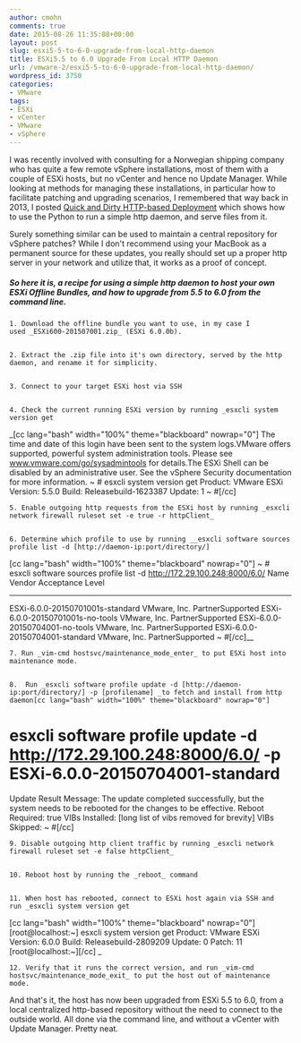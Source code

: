 ```yaml
---
author: cmohn
comments: true
date: 2015-08-26 11:35:08+00:00
layout: post
slug: esxi5-5-to-6-0-upgrade-from-local-http-daemon
title: ESXi5.5 to 6.0 Upgrade From Local HTTP Daemon
url: /vmware-2/esxi5-5-to-6-0-upgrade-from-local-http-daemon/
wordpress_id: 3750
categories:
- VMware
tags:
- ESXi
- vCenter
- VMware
- vSphere
---
```


I was recently involved with consulting for a Norwegian shipping company who has quite a few remote vSphere installations, most of them with a couple of ESXi hosts, but no vCenter and hence no Update Manager. While looking at methods for managing these installations, in particular how to facilitate patching and upgrading scenarios, I remembered that way back in 2013, I posted [Quick and Dirty HTTP-based Deployment](http://vninja.net/virtualization/quick-and-dirty-http-based-deployment/) which shows how to use the Python to run a simple http daemon, and serve files from it.

Surely something similar can be used to maintain a central repository for vSphere patches? While I don't recommend using your MacBook as a permanent source for these updates, you really should set up a proper http server in your network and utilize that, it works as a proof of concept.



##### So here it is, a recipe for using a simple http daemon to host your own ESXi Offline Bundles, and how to upgrade from 5.5 to 6.0 from the command line.







    
    1. Download the offline bundle you want to use, in my case I used _ESXi600-201507001.zip_ (ESXi 6.0.0b).

    
    2. Extract the .zip file into it's own directory, served by the http daemon, and rename it for simplicity.

    
    3. Connect to your target ESXi host via SSH

    
    4. Check the current running ESXi version by running _esxcli system version get
_[cc lang="bash" width="100%" theme="blackboard" nowrap="0"]
The time and date of this login have been sent to the system logs.VMware offers supported, powerful system administration tools. Please
see www.vmware.com/go/sysadmintools for details.The ESXi Shell can be disabled by an administrative user. See the
vSphere Security documentation for more information.
~ # esxcli system version get
Product: VMware ESXi
Version: 5.5.0
Build: Releasebuild-1623387
Update: 1
~ #[/cc]

    
    5. Enable outgoing http requests from the ESXi host by running _esxcli network firewall ruleset set -e true -r httpClient_

    
    6. Determine which profile to use by running __esxcli software sources profile list -d [http://daemon-ip:port/directory/]
[cc lang="bash" width="100%" theme="blackboard" nowrap="0"]
~ # esxcli software sources profile list -d http://172.29.100.248:8000/6.0/
Name Vendor Acceptance Level
-------------------------------- ------------ ----------------
ESXi-6.0.0-20150701001s-standard VMware, Inc. PartnerSupported
ESXi-6.0.0-20150701001s-no-tools VMware, Inc. PartnerSupported
ESXi-6.0.0-20150704001-no-tools VMware, Inc. PartnerSupported
ESXi-6.0.0-20150704001-standard VMware, Inc. PartnerSupported
~ #[/cc]__

    
    7. Run _vim-cmd hostsvc/maintenance_mode_enter_ to put ESXi host into maintenance mode.

    
    8.  Run _esxcli software profile update -d [http://daemon-ip:port/directory/] -p [profilename] _to fetch and install from http daemon[cc lang="bash" width="100%" theme="blackboard" nowrap="0"]
# esxcli software profile update -d http://172.29.100.248:8000/6.0/ -p ESXi-6.0.0-20150704001-standard
Update Result
Message: The update completed successfully, but the system needs to be rebooted for the changes to be effective.
Reboot Required: true
VIBs Installed: [long list of vibs removed for brevity]
VIBs Skipped:
~ #[/cc]

    
    9. Disable outgoing http client traffic by running _esxcli network firewall ruleset set -e false httpClient_

    
    10. Reboot host by running the _reboot_ command

    
    11. When host has rebooted, connect to ESXi host again via SSH and run _esxcli system version get
[cc lang="bash" width="100%" theme="blackboard" nowrap="0"][root@localhost:~] esxcli system version get
Product: VMware ESXi
Version: 6.0.0
Build: Releasebuild-2809209
Update: 0
Patch: 11
[root@localhost:~][/cc]
_

    
    12. Verify that it runs the correct version, and run _vim-cmd hostsvc/maintenance_mode_exit_ to put the host out of maintenance mode.




And that's it, the host has now been upgraded from ESXi 5.5 to 6.0, from a local centralized http-based repository without the need to connect to the outside world. All done via the command line, and without a vCenter with Update Manager. Pretty neat.
